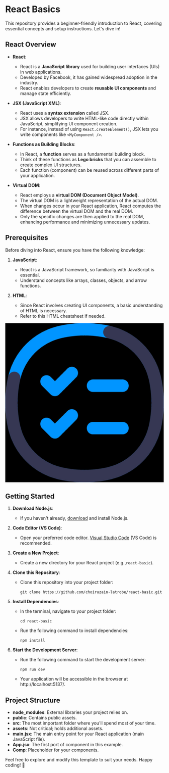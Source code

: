 
# React Basics

This repository provides a beginner-friendly introduction to React, covering essential concepts and setup instructions. Let's dive in!

## React Overview

- **React**:
    - React is a **JavaScript library** used for building user interfaces (UIs) in web applications.
    - Developed by Facebook, it has gained widespread adoption in the industry.
    - React enables developers to create **reusable UI components** and manage state efficiently.

- **JSX (JavaScript XML)**:
    - React uses a **syntax extension** called JSX.
    - JSX allows developers to write HTML-like code directly within JavaScript, simplifying UI component creation.
    - For instance, instead of using `React.createElement()`, JSX lets you write components like `<MyComponent />`.

- **Functions as Building Blocks**:
    - In React, a **function** serves as a fundamental building block.
    - Think of these functions as **Lego bricks** that you can assemble to create complex UI structures.
    - Each function (component) can be reused across different parts of your application.

- **Virtual DOM**:
    - React employs a **virtual DOM (Document Object Model)**.
    - The virtual DOM is a lightweight representation of the actual DOM.
    - When changes occur in your React application, React computes the difference between the virtual DOM and the real DOM.
    - Only the specific changes are then applied to the real DOM, enhancing performance and minimizing unnecessary updates.

## Prerequisites

Before diving into React, ensure you have the following knowledge:

1. **JavaScript**:
    - React is a JavaScript framework, so familiarity with JavaScript is essential.
    - Understand concepts like arrays, classes, objects, and arrow functions.

2. **HTML**:
    - Since React involves creating UI components, a basic understanding of HTML is necessary.
    - Refer to this HTML cheatsheet if needed.
  
![GitHub Logo](logo.jpg)


## Getting Started

1. **Download Node.js**:
    - If you haven't already, [download](https://nodejs.org/en/download) and install Node.js.

2. **Code Editor (VS Code)**:
    - Open your preferred code editor. [Visual Studio Code](https://code.visualstudio.com/download) (VS Code) is recommended.

3. **Create a New Project**:
    - Create a new directory for your React project (e.g.,`react-basic`).

4. **Clone this Repository**:
    - Clone this repository into your project folder:
      ```
      git clone https://github.com/choiruzain-latrobe/react-basic.git
      ```

5. **Install Dependencies**:
    - In the terminal, navigate to your project folder:
      ```
      cd react-basic
      ```
    - Run the following command to install dependencies:
      ```
      npm install
      ```

6. **Start the Development Server**:
    - Run the following command to start the development server:
      ```
      npm run dev
      ```
    - Your application will be accessible in the browser at http://localhost:5137/.


## Project Structure

- **node_modules**: External libraries your project relies on.
- **public**: Contains public assets.
- **src**: The most important folder where you'll spend most of your time.
- **assets**: Not critical; holds additional assets.
- **main.jsx**: The main entry point for your React application (main JavaScript file).
- **App.jsx**: The first port of component in this example.
- **Comp**: Placeholder for your components.

Feel free to explore and modify this template to suit your needs. Happy coding! 🚀
